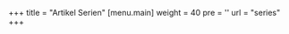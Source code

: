 +++
title = "Artikel Serien"
[menu.main]
  weight = 40
  pre = '<i class="fas fa-fw fa-columns"></i>'
  url = "series"
+++
